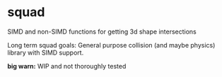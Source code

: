# squad

SIMD and non-SIMD functions for getting 3d shape intersections

Long term squad goals: General purpose collision (and maybe physics) library with SIMD support.

**big warn:** WIP and not thoroughly tested
